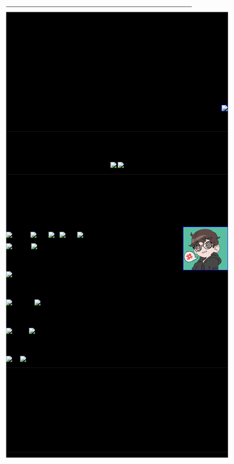 __________________

<div style="background-color: black; color: black; position: absolute;" width=100%>

# Bem vindo(a) 😊<br><br> Meu nome é Ronald 👾 

<br>

## Sobre mim 😊

<div>
  <a href="https://www.linkedin.com/in/ronald-v-silva/">
    <img style="display: inline_block; color: blue" align="right" border="1" src="https://img.shields.io/badge/LinkedIn-0077B5?style=for-the-badge&logo=linkedin&logoColor=white">
  </a>

  #### 🌱 Estudante de Análise e Desenvolvimento de Sistemas

  #### 💭 Aspirante a desenvolvimento de jogos

</div>

------------------

## Stats 📊

<div align="center">
  <a href="https://github.com/Dl4nor?tab=overview&from=2023-12-01&to=2023-12-31"> 
    <img width="50%" src="https://github-readme-stats.vercel.app/api?username=Dl4nor&theme=transparent&bg_color=000&border_color=191970&show_icons=true&icon_color=00CED1&title_color=00CED1&text_color=FFF"/>
    <img width="38%" src="https://github-readme-stats-git-masterrstaa-rickstaa.vercel.app/api/top-langs/?username=Dl4nor&layout=compact&bg_color=000&border_color=191970&title_color=00CED1&text_color=FFF"/>
  </a>
</div>

-----------------

## Hard Skills 💻

### Linguagens de programação:

<div style="display: inline_block;color: blue"> <br>
  <img align="right" title="Ah, era só ponto e vírgula..." alt="Um desenho de perfil que representa a minha imagem, ficando muito confuso com um erro de código" width="20%" border="1" src="./eu-1.gif">
</div>

![Python](https://img.shields.io/badge/python-3670A0?style=for-the-badge&logo=python&logoColor=ffdd54)
![C++](https://img.shields.io/badge/C%2B%2B-00599C?style=for-the-badge&logo=c%2B%2B&logoColor=white)
![C](https://img.shields.io/badge/C-00599C?style=for-the-badge&logo=c&logoColor=white)
![Dart](https://img.shields.io/badge/Dart-0175C2?style=for-the-badge&logo=dart&logoColor=white)
![PL](https://img.shields.io/badge/PL%2FSQL-FFFFFF?style=for-the-badge&logo=oracle&logoColor=FF0000&labelColor=FFFFFF&color=FF0000)

![HTML5](https://img.shields.io/badge/HTML5-E34F26?style=for-the-badge&logo=html5&logoColor=white)
![Markdown](https://img.shields.io/badge/Markdown-000?style=for-the-badge&logo=markdown)


### Frameworks:

![Flutter](https://img.shields.io/badge/Flutter-%2302569B.svg?style=for-the-badge&logo=Flutter&logoColor=white)

### Database:
![Firebase](https://img.shields.io/badge/firebase-a08021?style=for-the-badge&logo=firebase&logoColor=ffcd34&borde)
![Postgres](https://img.shields.io/badge/postgres-%23316192.svg?style=for-the-badge&logo=postgresql&logoColor=white)

### Design:
![Canva](https://img.shields.io/badge/Canva-%2300C4CC.svg?style=for-the-badge&logo=Canva&logoColor=white)
![Figma](https://img.shields.io/badge/Figma-696969?style=for-the-badge&logo=figma&logoColor=figma)

### Ferramentas:
![Git](https://img.shields.io/badge/GIT-E44C30?style=for-the-badge&logo=git&logoColor=white)
![Vscode](https://img.shields.io/badge/Vscode-007ACC?style=for-the-badge&logo=visual-studio-code&logoColor=white)

-----------------

## Soft Skills 🤝

<h3>
  <ul>
    <li> 🫂 Empatia </li>
    <li> 🤝 Colaboração </li>
    <li> 🧠 Proatividade </li>
    <li> 🤗 Trabalho em equipe </li> 
    <li> 🎯 Foco </li>
    <li> 📚 Organização </li>
  </ul>
</h3>

__________________

</div>

